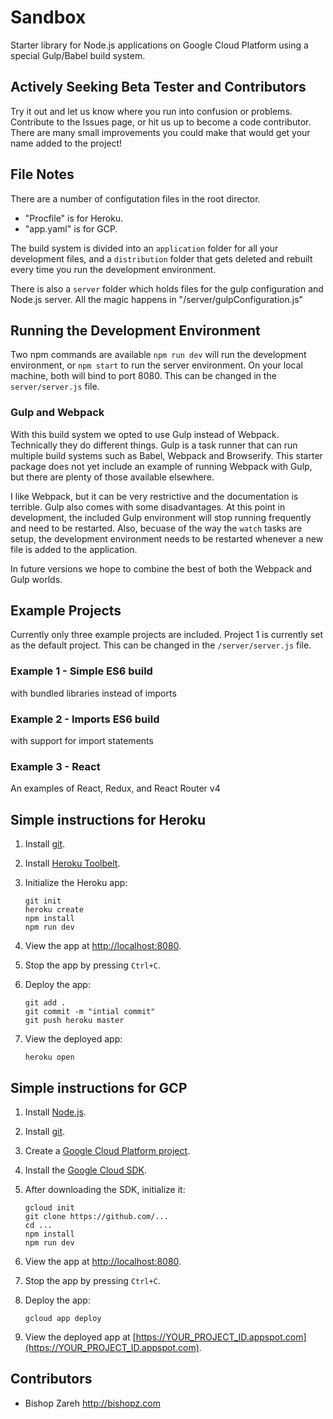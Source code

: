 
# Sandbox

Starter library for Node.js applications on Google Cloud Platform using a special Gulp/Babel build system.


## Actively Seeking Beta Tester and Contributors

Try it out and let us know where you run into confusion or problems. Contribute to the Issues page, or hit us up to become a code contributor. There are many small improvements you could make that would get your name added to the project!


## File Notes

There are a number of configutation files in the root director.

- "Procfile" is for Heroku. 
- "app.yaml" is for GCP. 

The build system is divided into an `application` folder for all your development files, and a `distribution` folder that gets deleted and rebuilt every time you run the development environment.

There is also a `server` folder which holds files for the gulp configuration and Node.js server. All the magic happens in "/server/gulpConfiguration.js"


## Running the Development Environment

Two npm commands are available `npm run dev` will run the development environment, or `npm start` to run the server environment. On your local machine, both will bind to port 8080. This can be changed in the `server/server.js` file.

### Gulp and Webpack

With this build system we opted to use Gulp instead of Webpack. Technically they do different things. Gulp is a task runner that can run multiple build systems such as Babel, Webpack and Browserify. This starter package does not yet include an example of running Webpack with Gulp, but there are plenty of those available elsewhere.

I like Webpack, but it can be very restrictive and the documentation is terrible. Gulp also comes with some disadvantages. At this point in development, the included Gulp environment will stop running frequently and need to be restarted. Also, becuase of the way the `watch` tasks are setup, the development environment needs to be restarted whenever a new file is added to the application.

In future versions we hope to combine the best of both the Webpack and Gulp worlds.


## Example Projects

Currently only three example projects are included. Project 1 is currently set as the default project. This can be changed in the `/server/server.js` file.

### Example 1 - Simple ES6 build 

with bundled libraries instead of imports

### Example 2 - Imports ES6 build 

with support for import statements

### Example 3 - React

An examples of React, Redux, and React Router v4



## Simple instructions for Heroku

1.  Install [git](https://git-scm.com/).
1.  Install [Heroku Toolbelt](...).
1.  Initialize the Heroku app:

        git init
        heroku create
        npm install
        npm run dev

1.  View the app at [http://localhost:8080](http://localhost:8080).
1.  Stop the app by pressing `Ctrl+C`.
1.  Deploy the app:

        git add .
        git commit -m "intial commit"
        git push heroku master

1.  View the deployed app:

        heroku open



## Simple instructions for GCP

1.  Install [Node.js](https://nodejs.org/en/).
1.  Install [git](https://git-scm.com/).
1.  Create a [Google Cloud Platform project](https://console.cloud.google.com).
1.  Install the [Google Cloud SDK](https://cloud.google.com/sdk/).

1.  After downloading the SDK, initialize it:

        gcloud init
        git clone https://github.com/...
        cd ...
        npm install
        npm run dev

1.  View the app at [http://localhost:8080](http://localhost:8080).
1.  Stop the app by pressing `Ctrl+C`.
1.  Deploy the app:

        gcloud app deploy

1.  View the deployed app at [https://YOUR_PROJECT_ID.appspot.com](https://YOUR_PROJECT_ID.appspot.com).



## Contributors

- Bishop Zareh http://bishopz.com



